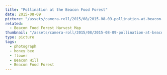 ```yaml
---
title: "Pollination at the Beacon Food Forest"
date: 2015-08-09
picture: "/assets/camera-roll/2015/08/2015-08-09-pollination-at-beacon-food-forest/20150809_203802712_iOS.jpg"
related:
  - Beacon Food Forest Harvest Map
thumbnail: "/assets/camera-roll/2015/08/2015-08-09-pollination-at-beacon-food-forest/20150809_203802712_iOS-thumbnail.jpg"
type: picture
tags:
  - photograph
  - honey bee
  - flower
  - Beacon Hill
  - Beacon Food Forest
---
```

